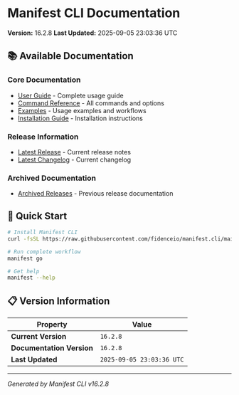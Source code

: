 # Manifest CLI Documentation

**Version:** 16.2.8
**Last Updated:** 2025-09-05 23:03:36 UTC

## 📚 Available Documentation

### Core Documentation
- [User Guide](USER_GUIDE.md) - Complete usage guide
- [Command Reference](COMMAND_REFERENCE.md) - All commands and options
- [Examples](EXAMPLES.md) - Usage examples and workflows
- [Installation Guide](INSTALLATION.md) - Installation instructions

### Release Information
- [Latest Release](RELEASE_v16.2.8.md) - Current release notes
- [Latest Changelog](CHANGELOG_v16.2.8.md) - Current changelog

### Archived Documentation
- [Archived Releases](zArchive/) - Previous release documentation

## 🚀 Quick Start

```bash
# Install Manifest CLI
curl -fsSL https://raw.githubusercontent.com/fidenceio/manifest.cli/main/install-cli.sh | bash

# Run complete workflow
manifest go

# Get help
manifest --help
```

## 📋 Version Information

| Property | Value |
|----------|-------|
| **Current Version** | `16.2.8` |
| **Documentation Version** | `16.2.8` |
| **Last Updated** | `2025-09-05 23:03:36 UTC` |

---
*Generated by Manifest CLI v16.2.8*
